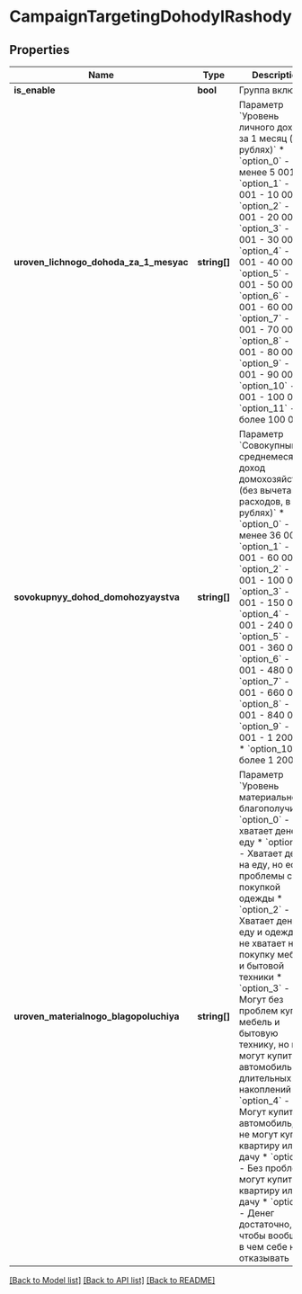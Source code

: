# CampaignTargetingDohodyIRashody

## Properties
Name | Type | Description | Notes
------------ | ------------- | ------------- | -------------
**is_enable** | **bool** | Группа включена | [optional] 
**uroven_lichnogo_dohoda_za_1_mesyac** | **string[]** | Параметр &#x60;Уровень личного дохода за 1 месяц (в рублях)&#x60;  * &#x60;option_0&#x60; - менее 5 001 * &#x60;option_1&#x60; - 5 001 - 10 000 * &#x60;option_2&#x60; - 10 001 - 20 000 * &#x60;option_3&#x60; - 20 001 - 30 000 * &#x60;option_4&#x60; - 30 001 - 40 000 * &#x60;option_5&#x60; - 40 001 - 50 000 * &#x60;option_6&#x60; - 50 001 - 60 000 * &#x60;option_7&#x60; - 60 001 - 70 000 * &#x60;option_8&#x60; - 70 001 - 80 000 * &#x60;option_9&#x60; - 80 001 - 90 000 * &#x60;option_10&#x60; - 90 001 - 100 000 * &#x60;option_11&#x60; - более 100 000 | [optional] 
**sovokupnyy_dohod_domohozyaystva** | **string[]** | Параметр &#x60;Совокупный среднемесячный доход домохозяйства (без вычета расходов, в рублях)&#x60;  * &#x60;option_0&#x60; - менее 36 001 * &#x60;option_1&#x60; - 36 001 - 60 000 * &#x60;option_2&#x60; - 60 001 - 100 000 * &#x60;option_3&#x60; - 100 001 - 150 000 * &#x60;option_4&#x60; - 150 001 - 240 000 * &#x60;option_5&#x60; - 240 001 - 360 000 * &#x60;option_6&#x60; - 360 001 - 480 000 * &#x60;option_7&#x60; - 480 001 - 660 000 * &#x60;option_8&#x60; - 660 001 - 840 000 * &#x60;option_9&#x60; - 840 001 - 1 200 000 * &#x60;option_10&#x60; - более 1 200 000 | [optional] 
**uroven_materialnogo_blagopoluchiya** | **string[]** | Параметр &#x60;Уровень материального благополучия&#x60;  * &#x60;option_0&#x60; - Не хватает денег на еду * &#x60;option_1&#x60; - Хватает денег на еду, но есть проблемы с покупкой одежды * &#x60;option_2&#x60; - Хватает денег на еду и одежду, но не хватает на покупку мебели и бытовой техники * &#x60;option_3&#x60; - Могут без проблем купить мебель и бытовую технику, но не могут купить автомобиль без длительных накоплений * &#x60;option_4&#x60; - Могут купить автомобиль, но не могут купить квартиру или дачу * &#x60;option_5&#x60; - Без проблем могут купить квартиру или дачу * &#x60;option_6&#x60; - Денег достаточно, чтобы вообще ни в чем себе не отказывать | [optional] 

[[Back to Model list]](../README.md#documentation-for-models) [[Back to API list]](../README.md#documentation-for-api-endpoints) [[Back to README]](../README.md)


